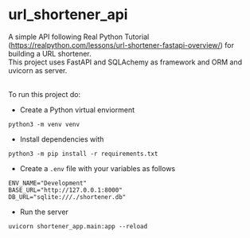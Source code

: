 # url_shortener_api

A simple API following Real Python
Tutorial (https://realpython.com/lessons/url-shortener-fastapi-overview/) for
building a URL shortener.<br>
This project uses FastAPI and SQLAchemy as framework and ORM and uvicorn as
server.<br>
<br>

To run this project do:

* Create a Python virtual enviorment

```shell
python3 -m venv venv
```

* Install dependencies with

```shell
python3 -m pip install -r requirements.txt
```

* Create a ```.env``` file with your variables as follows

```dotenv
ENV_NAME="Development"
BASE_URL="http://127.0.0.1:8000"
DB_URL="sqlite:///./shortener.db"
```

* Run the server

```shell
uvicorn shortener_app.main:app --reload 
```